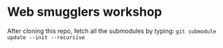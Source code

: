 # Web smugglers workshop

After cloning this repo, fetch all the submodules by typing: `git submodule update --init --recursive` 